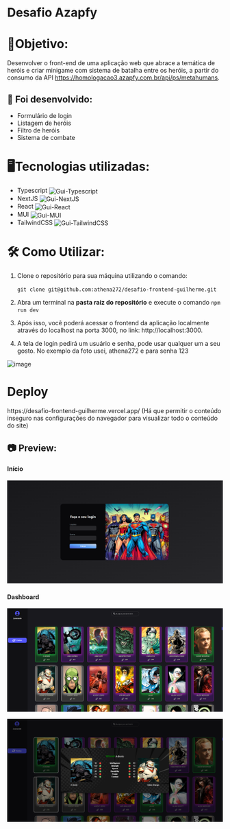 # Desafio Azapfy


# 🎯Objetivo:

Desenvolver o front-end de uma aplicação web que abrace a temática de heróis e criar minigame com sistema de batalha entre os heróis, a partir do consumo da API <link>https://homologacao3.azapfy.com.br/api/ps/metahumans</link>.

## 🔧 Foi desenvolvido:

- Formulário de login
- Listagem de heróis
- Filtro de heróis
- Sistema de combate
  
# 🖥️Tecnologias utilizadas:

- Typescript <img align="center" alt="Gui-Typescript" height="30" width="30" src="https://cdn.jsdelivr.net/gh/devicons/devicon/icons/typescript/typescript-original.svg">
- NextJS <img align="center" alt="Gui-NextJS" height="30" width="30" src="https://cdn.jsdelivr.net/gh/devicons/devicon/icons/nextjs/nextjs-original.svg">
- React <img align="center" alt="Gui-React" height="30" width="30" src="https://cdn.jsdelivr.net/gh/devicons/devicon@latest/icons/react/react-original.svg">
- MUI <img align="center" alt="Gui-MUI" height="30" width="30" src="https://cdn.jsdelivr.net/gh/devicons/devicon@latest/icons/materialui/materialui-original.svg">
- TailwindCSS <img align="center" alt="Gui-TailwindCSS" height="30" width="30" src="https://cdn.jsdelivr.net/gh/devicons/devicon@latest/icons/tailwindcss/tailwindcss-original-wordmark.svg">

# 🛠️ Como Utilizar:

1. Clone o repositório para sua máquina utilizando o comando:
  
	`git clone git@github.com:athena272/desafio-frontend-guilherme.git`

2. Abra um terminal na **pasta raiz do repositório** e execute o comando <code>npm run dev</code>

3. Após isso, você poderá acessar o frontend da aplicação localmente através do localhost na porta 3000, no link: <link>http://localhost:3000</link>.

4. A tela de login pedirá um usuário e senha, pode usar qualquer um a seu gosto. No exemplo da foto usei, athena272 e para senha 123

![image](https://github.com/user-attachments/assets/f79981b4-fb84-4132-bb04-bf1cdca15762)

# Deploy

<link>https://desafio-frontend-guilherme.vercel.app/</link> (Há que permitir o conteúdo inseguro nas configurações do navegador para visualizar todo o conteúdo do site)

## 📷 Preview:

#### Início
![alt text](./public/previewImgs/tela1.png)

#### Dashboard
![alt text](./public/previewImgs/tela2.png)

![alt text](./public/previewImgs/tela3.png)


